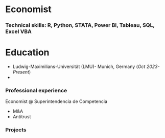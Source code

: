 # Economist

### Technical skills: R, Python, STATA, Power BI, Tableau, SQL, Excel VBA

# Education
- Ludwig-Maximilians-Universität (LMU)- Munich, Germany (_Oct 2023-Present_)
- 

### Professional experience
Economist @ Superintendencia de Competencia
- M&A
- Antitrust

### Projects
